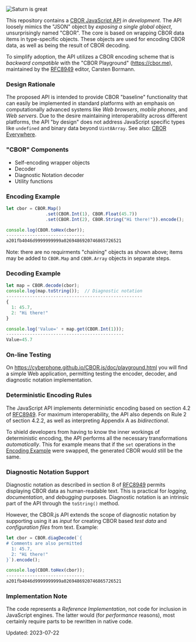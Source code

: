 <a id="cborjs">![Saturn is great](https://cyberphone.github.io/CBOR.js/doc/cbor.js.svg)

This repository contains a
[CBOR JavaScript API](https://cyberphone.github.io/CBOR.js/doc/)
_in development_.  The API loosely mimics the "JSON" object by _exposing a single global object_,
unsurprisingly named "CBOR".  The core is based on wrapping CBOR data items
in type-specific objects.  These objects are used for encoding CBOR data,
as well as being the result of CBOR decoding.

To simplify adoption, the API utilizes a CBOR encoding scheme that is _backward compatible_
with the "CBOR&nbsp;Playground" (https://cbor.me), maintained by the
[RFC8949](https://www.rfc-editor.org/rfc/rfc8949.html) editor, Carsten&nbsp;Bormann.

### Design Rationale

The proposed API is intended to provide CBOR "baseline" functionality that can easily be implemented
in standard platforms with an emphasis on computationally advanced systems like 
_Web browsers_, _mobile phones_, and _Web servers_.
Due to the desire maintaining interoperability across different platforms,
the API "by design" does not address JavaScript specific
types like `undefined` and binary data beyond `Uint8Array`.
See also: [CBOR Everywhere](https://github.com/cyberphone/cbor-everywhere/).

### "CBOR" Components
- Self-encoding wrapper objects
- Decoder
- Diagnostic Notation decoder
- Utility functions

### Encoding Example

```javascript
let cbor = CBOR.Map()
               .set(CBOR.Int(1), CBOR.Float(45.7))
               .set(CBOR.Int(2), CBOR.String("Hi there!")).encode();

console.log(CBOR.toHex(cbor));
------------------------------
a201fb4046d9999999999a0269486920746865726521
```
Note: there are no requirments "chaining" objects as shown above; items
may be added to `CBOR.Map` and `CBOR.Array` objects in separate steps.

### Decoding Example

```javascript
let map = CBOR.decode(cbor);
console.log(map.toString());  // Diagnostic notation
----------------------------------------------------
{
  1: 45.7,
  2: "Hi there!"
}

console.log('Value=' + map.get(CBOR.Int(1)));
---------------------------------------------
Value=45.7
```

### On-line Testing

On https://cyberphone.github.io/CBOR.js/doc/playground.html you will find a simple Web application,
permitting testing the encoder, decoder, and diagnostic notation implementation.

### Deterministic Encoding Rules

The JavaScript API implements deterministic encoding based on section 4.2 of [RFC8949](https://www.rfc-editor.org/rfc/rfc8949.html).
For maximum interoperability, the API also depends on Rule&nbsp;2 of section 4.2.2, as well as interpreting Appendix&nbsp;A as
_bidirectional_.

To shield developers from having to know the inner workings of deterministic encoding, the API performs
all the necessary transformations _automatically_.  This for example means that if the `set` operations
in the [Encoding&nbsp;Example](#encoding-example) were swapped, the generated CBOR would still be the same.

### Diagnostic Notation Support

Diagnostic notation as described in section 8 of [RFC8949](https://www.rfc-editor.org/rfc/rfc8949.html)
permits displaying CBOR data as human-readable text.  This is practical for _logging_,
_documentation_, and _debugging_ purposes.  Diagnostic notation is an intrinsic part of the API through the `toString()` method.

However, the  CBOR.js API extends the scope of diagnostic notation by supporting using it as
_input_ for creating CBOR based _test data_ and
_configuration files_ from text.  Example:
```javascript
let cbor = CBOR.diagDecode(`{
# Comments are also permitted
  1: 45.7,
  2: "Hi there!"
}`).encode();

console.log(CBOR.toHex(cbor));
------------------------------
a201fb4046d9999999999a0269486920746865726521
```

### Implementation Note

The code represents a _Reference Implementation_, not code for inclusion in JavaScript engines.  The latter would (for _performance_ reasons), most certainly require parts to be rewritten in native code.

Updated: 2023-07-22
